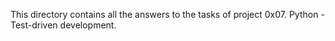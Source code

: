 This directory contains all the answers to the tasks of project 0x07. Python - Test-driven development.
